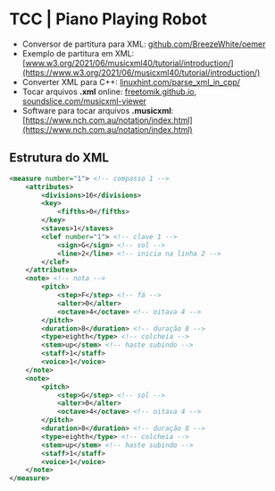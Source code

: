 # TCC | Piano Playing Robot

- Conversor de partitura para XML: [github.com/BreezeWhite/oemer](https://github.com/BreezeWhite/oemer)
- Exemplo de partitura em XML: [www.w3.org/2021/06/musicxml40/tutorial/introduction/](https://www.w3.org/2021/06/musicxml40/tutorial/introduction/)
- Converter XML para C++: [linuxhint.com/parse_xml_in_cpp/](https://linuxhint.com/parse_xml_in_cpp/)
- Tocar arquivos **.xml** online: [freetomik.github.io](https://freetomik.github.io), [soundslice.com/musicxml-viewer](https://www.soundslice.com/musicxml-viewer/)
- Software para tocar arquivos **.musicxml**: [https://www.nch.com.au/notation/index.html](https://www.nch.com.au/notation/index.html)

## Estrutura do XML
``` xml
<measure number="1"> <!-- compasso 1 -->
    <attributes>
        <divisions>16</divisions>
        <key>
            <fifths>0</fifths>
        </key>
        <staves>1</staves>
        <clef number="1"> <!-- clave 1 -->
            <sign>G</sign> <!-- sol -->
            <line>2</line> <!-- inicia na linha 2 -->
        </clef>
    </attributes>
    <note> <!-- nota -->
        <pitch>
            <step>F</step> <!-- fá -->
            <alter>0</alter>
            <octave>4</octave> <!-- oitava 4 -->
        </pitch>
        <duration>8</duration> <!-- duração 8 -->
        <type>eighth</type> <!-- colcheia -->
        <stem>up</stem> <!-- haste subindo -->
        <staff>1</staff>
        <voice>1</voice>
    </note>
    <note>
        <pitch>
            <step>G</step> <!-- sol -->
            <alter>0</alter>
            <octave>4</octave> <!-- oitava 4 -->
        </pitch>
        <duration>8</duration> <!-- duração 8 -->
        <type>eighth</type> <!-- colcheia -->
        <stem>up</stem> <!-- haste subindo -->
        <staff>1</staff>
        <voice>1</voice>
    </note>
</measure>
```